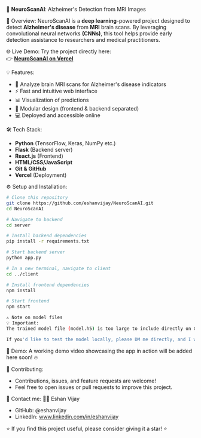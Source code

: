 🧠 **NeuroScanAI**: Alzheimer's Detection from MRI Images

🚀 Overview:
NeuroScanAI is a **deep learning**-powered project designed to detect **Alzheimer's disease** from **MRI** brain scans. By leveraging convolutional neural networks **(CNNs)**, this tool helps provide early detection assistance to researchers and medical practitioners.

🌐 Live Demo:
Try the project directly here:  
👉 **[NeuroScanAI on Vercel](http://neuroscanai-theta.vercel.app)**

💡 Features:

- 🏥 Analyze brain MRI scans for Alzheimer's disease indicators
- ⚡ Fast and intuitive web interface
- 📊 Visualization of predictions
- 🧬 Modular design (frontend & backend separated)
- 💻 Deployed and accessible online

🛠️ Tech Stack:

- **Python** (TensorFlow, Keras, NumPy etc.)
- **Flask** (Backend server)
- **React.js** (Frontend)
- **HTML/CSS/JavaScript**
- **Git & GitHub**
- **Vercel** (Deployment)

⚙️ Setup and Installation:

``` bash 
# Clone this repository
git clone https://github.com/eshanvijay/NeuroScanAI.git
cd NeuroScanAI

# Navigate to backend
cd server

# Install backend dependencies
pip install -r requirements.txt

# Start backend server
python app.py

# In a new terminal, navigate to client
cd ../client

# Install frontend dependencies
npm install

# Start frontend
npm start

⚠️ Note on model files
💡 Important:
The trained model file (model.h5) is too large to include directly on GitHub (over 100 MB).

If you'd like to test the model locally, please DM me directly, and I will share the file (Google Drive link or other preferred method).
``` 

🎥 Demo:
A working demo video showcasing the app in action will be added here soon! 🔥

🤝 Contributing:
- Contributions, issues, and feature requests are welcome!
- Feel free to open issues or pull requests to improve this project.

💬 Contact me:
👨‍💻 Eshan Vijay
- GitHub: @eshanvijay
- LinkedIn: www.linkedin.com/in/eshanvijay

⭐️ If you find this project useful, please consider giving it a star! ⭐️
